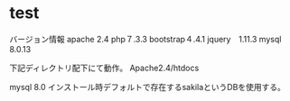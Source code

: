 # test
バージョン情報
apache 2.4
php７.3.3
bootstrap４.4.1
jquery　1.11.3
mysql 8.0.13

下記ディレクトリ配下にて動作。
Apache2.4/htdocs

mysql 8.0 インストール時デフォルトで存在するsakilaというDBを使用する。
